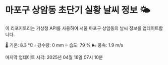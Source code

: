 
# 마포구 상암동 초단기 실황 날씨 정보 🌤️

이 리포지토리는 기상청 API를 사용하여 서울 마포구 상암동의 날씨 정보를 업데이트합니다. 

🌡️ 기온: 8.3 ℃
💧 강수량: 0 mm
💦 습도: 79 %
🌬️ 풍속: 1.9 m/s

마지막 업데이트 시각: 2025년 04월 16일 07시 10분    
